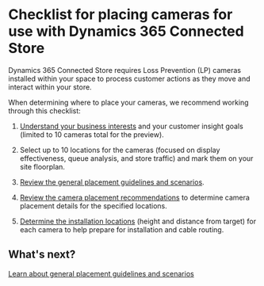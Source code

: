 

# Checklist for placing cameras for use with Dynamics 365 Connected Store

Dynamics 365 Connected Store requires Loss Prevention (LP) cameras installed within your space to process customer actions as they 
move and interact within your store.

When determining where to place your cameras, we recommend working through this checklist:

1.	[Understand your business interests](determine-business-interests.md) and your customer insight goals (limited to 10 cameras total 
for the preview).

2.	Select up to 10 locations for the cameras (focused on display effectiveness, queue analysis, and store traffic) and mark them on 
your site floorplan.

3.	[Review the general placement guidelines and scenarios](camera-placement-general.md).

4.	[Review the camera placement recommendations](camera-placement-recommendations.md) to determine camera placement details for the specified locations.

5.	[Determine the installation locations](camera-placement-recommendations.md) (height and distance from target) for each camera to help prepare for installation and cable routing.

## What's next?

[Learn about general placement guidelines and scenarios](camera-placement-general.md)
